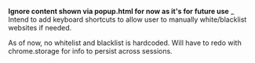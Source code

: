 **Ignore content shown via popup.html for now as it's for future use**
_
Intend to add keyboard shortcuts to allow user to manually white/blacklist websites if needed.

As of now, no whitelist and blacklist is hardcoded. Will have to redo with chrome.storage for info to persist across sessions.
